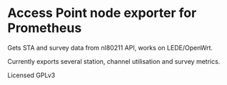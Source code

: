 # Access Point node exporter for Prometheus

Gets STA and survey data from nl80211 API, works on LEDE/OpenWrt.

Currently exports several station, channel utilisation and survey metrics.

Licensed GPLv3
